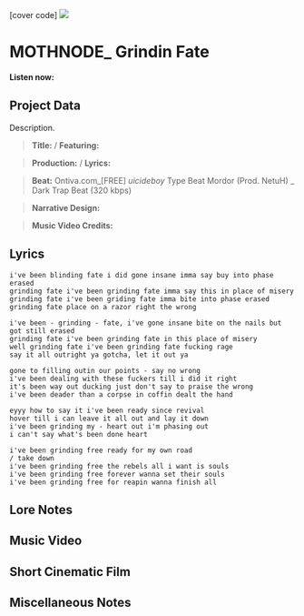 [cover code] ![](57175019_319474918741616_8502199518755923887_n.jpg)

# MOTHNODE_ Grindin Fate

**Listen now:** 

## Project Data

Description.

> **Title:**  / **Featuring:** 

> **Production:**  / **Lyrics:** 

> **Beat:** Ontiva.com_[FREE] $uicideboy$ Type Beat Mordor (Prod. NetuH) _ Dark Trap Beat (320  kbps)

> **Narrative Design:**

> **Music Video Credits:**


## Lyrics

```
i've been blinding fate i did gone insane imma say buy into phase erased
grinding fate i've been grinding fate imma say this in place of misery
grinding fate i've been griding fate imma bite into phase erased
grinding fate place on a razor right the wrong

i've been - grinding - fate, i've gone insane bite on the nails but got still erased
grinding fate i've been grinding fate in this place of misery
well grinding fate i've been grinding fate fucking rage
say it all outright ya gotcha, let it out ya

gone to filling outin our points - say no wrong
i've been dealing with these fuckers till i did it right
it's been way out ducking just don't say to praise the wrong
i've been deader than a corpse in coffin dealt the hand

eyyy how to say it i've been ready since revival
hover till i can leave it all out and lay it down
i've been grinding my - heart out i'm phasing out
i can't say what's been done heart

i've been grinding free ready for my own road                               / take down
i've been grinding free the rebels all i want is souls
i've been grinding free forever wanna set their souls
i've been grinding free for reapin wanna finish all

```

## Lore Notes

## Music Video

## Short Cinematic Film

## Miscellaneous Notes
